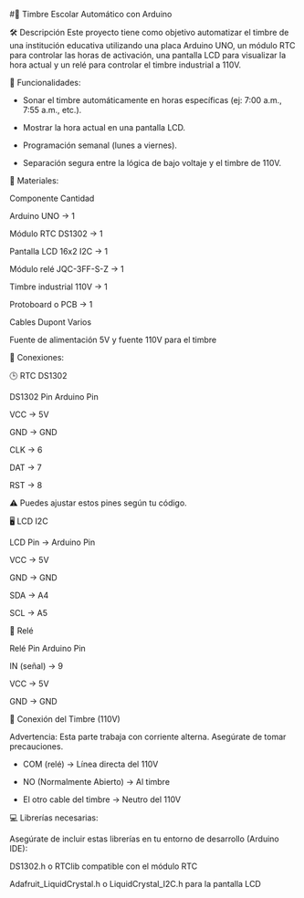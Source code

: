 #📘 Timbre Escolar Automático con Arduino

🛠 Descripción
Este proyecto tiene como objetivo automatizar el timbre de una institución educativa utilizando una placa Arduino UNO, un módulo RTC para controlar las horas de activación, una pantalla LCD para visualizar la hora actual y un relé para controlar el timbre industrial a 110V.

🎯 Funcionalidades: 

- Sonar el timbre automáticamente en horas específicas (ej: 7:00 a.m., 7:55 a.m., etc.).

- Mostrar la hora actual en una pantalla LCD.

- Programación semanal (lunes a viernes).

- Separación segura entre la lógica de bajo voltaje y el timbre de 110V.

🔌 Materiales:

Componente	              Cantidad

Arduino UNO	        →        1

Módulo RTC DS1302      →    	1

Pantalla LCD 16x2 I2C	   →   1

Módulo relé JQC-3FF-S-Z   → 	1

Timbre industrial 110V	 →  1

Protoboard o PCB	    →      1

Cables Dupont	Varios

Fuente de alimentación	5V y fuente 110V para el timbre

🔗 Conexiones:

🕒 RTC DS1302

DS1302 Pin	    Arduino Pin

VCC	      →      5V

GND        →    	GND

CLK	      →      6

DAT	     →       7

RST	     →       8

⚠ Puedes ajustar estos pines según tu código.

🖥 LCD I2C

LCD Pin     →   	Arduino Pin

VCC	    →        5V

GND	    →        GND

SDA	     →       A4

SCL      →      	A5

🔔 Relé

Relé Pin	      Arduino Pin

IN (señal)	 →  9

VCC      →     	5V

GND	      →      GND

🔌 Conexión del Timbre (110V)

Advertencia: Esta parte trabaja con corriente alterna. Asegúrate de tomar precauciones.

- COM (relé) → Línea directa del 110V

- NO (Normalmente Abierto) → Al timbre

- El otro cable del timbre → Neutro del 110V

💻 Librerías necesarias:

Asegúrate de incluir estas librerías en tu entorno de desarrollo (Arduino IDE):

DS1302.h o RTClib compatible con el módulo RTC

Adafruit_LiquidCrystal.h o LiquidCrystal_I2C.h para la pantalla LCD
